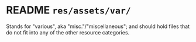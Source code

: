 # README `res/assets/var/`

Stands for "various", aka "misc."/"miscellaneous"; and should hold files that do not fit into any of the other resource categories.


